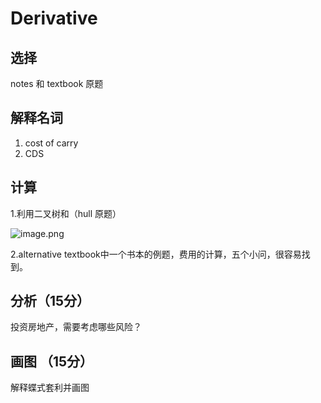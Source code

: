 # Derivative

## 选择

notes 和 textbook 原题

## 解释名词

1. cost of carry
2. CDS

## 计算

1.利用二叉树和（hull 原题）

![image.png](https://i.loli.net/2021/03/13/1q8pTPAHmwfBhCg.png)

2.alternative textbook中一个书本的例题，费用的计算，五个小问，很容易找到。



## 分析（15分）

投资房地产，需要考虑哪些风险？



## 画图 （15分）

解释蝶式套利并画图
